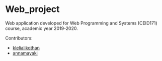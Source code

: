 # Web_project

Web application developed for Web Programming and Systems (CEID171) course, academic year 2019-2020.
<p>Contributors:</p>
<ul>
  <li><a href="https://github.com/klelialikothan">klelialikothan</a></li>
  <li><a href="https://github.com/annamayaki">annamayaki</a></li>
</ul>
